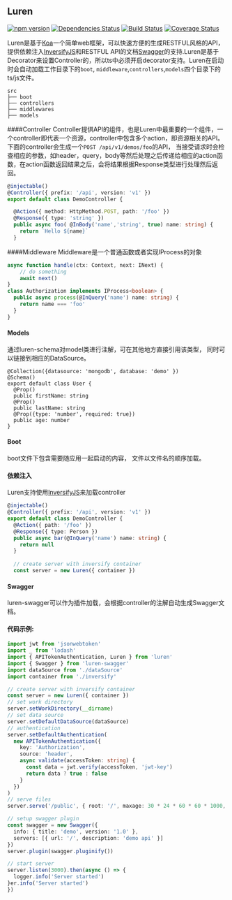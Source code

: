 ## Luren

[![npm version](https://badge.fury.io/js/luren.svg)](https://badge.fury.io/js/luren)
[![Dependencies Status](https://david-dm.org/vcwen/luren.svg)](https://david-dm.org/vcwen/luren)
[![Build Status](https://travis-ci.org/vcwen/luren.svg?branch=master)](https://travis-ci.org/vcwen/luren)
[![Coverage Status](https://coveralls.io/repos/github/vcwen/luren/badge.svg?branch=develop)](https://coveralls.io/github/vcwen/luren?branch=develop)

Luren是基于[Koa](https://koajs.com/)一个简单web框架，可以快速方便的生成RESTFUL风格的API，提供依赖注入[InversifyJS](http://inversify.io/)和RESTFUL API的文档[Swagger](https://swagger.io/)的支持.Luren是基于Decorator来设置Controller的，所以ts中必须开启decorator支持。Luren在启动时会自动加载工作目录下的`boot`, `middleware`,`controllers`,`models`四个目录下的ts/js文件。

```
src
├── boot
├── controllers
├── middlewares
├── models

```


####Controller
Controller提供API的组件，也是Luren中最重要的一个组件，一个controller即代表一个资源，controller中包含多个action，即资源相关的API。下面的controller会生成一个`POST /api/v1/demos/foo`的API， 当接受请求时会检查相应的参数，如header，query，body等然后处理之后传递给相应的action函数，在action函数返回结果之后，会将结果根据Response类型进行处理然后返回。

```typescript
@injectable()
@Controller({ prefix: '/api', version: 'v1' })
export default class DemoController {

  @Action({ method: HttpMethod.POST, path: '/foo' })
  @Response({ type: 'string' })
  public async foo( @InBody('name','string', true) name: string) {
  	return `Hello ${name}`
  }

```

####Middleware
Middleware是一个普通函数或者实现IProcess的对象

```typescript
async function handle(ctx: Context, next: INext) {
	// do something
	await next()
}
class Authorization implements IProcess<boolean> {
  public async process(@InQuery('name') name: string) {
    return name === 'foo'
  }
}

```

#### Models
通过luren-schema对model类进行注解，可在其他地方直接引用该类型， 同时可以链接到相应的DataSource。

```
@Collection({datasource: 'mongodb', database: 'demo' })
@Schema()
export default class User {
  @Prop()
  public firstName: string
  @Prop()
  public lastName: string
  @Prop({type: 'number', required: true})
  public age: number
}

```

#### Boot
boot文件下包含需要随应用一起启动的内容， 文件以文件名的顺序加载。

#### 依赖注入
Luren支持使用[InversifyJS](http://inversify.io/)来加载controller



```typescript
@injectable()
@Controller({ prefix: '/api', version: 'v1' })
export default class DemoController {
  @Action({ path: '/foo' })
  @Response({ type: Person })
  public async bar(@InQuery('name') name: string) {
  	return null
  }
  
  // create server with inversify container
  const server = new Luren({ container })
```

#### Swagger

luren-swagger可以作为插件加载，会根据controller的注解自动生成Swagger文档。

#### 代码示例:


```typescript
import jwt from 'jsonwebtoken'
import _ from 'lodash'
import { APITokenAuthentication, Luren } from 'luren'
import { Swagger } from 'luren-swagger'
import dataSource from './dataSource'
import container from './inversify'

// create server with inversify container
const server = new Luren({ container })
// set work directory
server.setWorkDirectory(__dirname)
// set data source
server.setDefaultDataSource(dataSource)
// authentication
server.setDefaultAuthentication(
  new APITokenAuthentication({
    key: 'Authorization',
    source: 'header',
    async validate(accessToken: string) {
      const data = jwt.verify(accessToken, 'jwt-key')
      return data ? true : false
    }
  })
)
// serve files
server.serve('/public', { root: '/', maxage: 30 * 24 * 60 * 60 * 1000, defer: true })

// setup swagger plugin
const swagger = new Swagger({
  info: { title: 'demo', version: '1.0' },
  servers: [{ url: '/', description: 'demo api' }]
})
server.plugin(swagger.pluginify())

// start server
server.listen(3000).then(async () => {
  logger.info('Server started')
}er.info('Server started')
})

```
